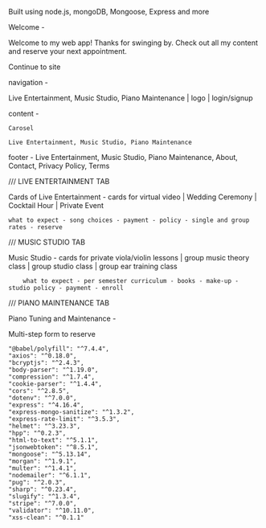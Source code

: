 Built using node.js, mongoDB, Mongoose, Express and more

Welcome -

Welcome to my web app! Thanks for swinging by. Check out all my content and reserve your next appointment.

Continue to site

navigation -

Live Entertainment, Music Studio, Piano Maintenance | logo | login/signup

content -

    Carosel

    Live Entertainment, Music Studio, Piano Maintenance

footer -
Live Entertainment, Music Studio, Piano Maintenance, About, Contact, Privacy Policy, Terms

/// LIVE ENTERTAINMENT TAB

Cards of
Live Entertainment - cards for virtual video | Wedding Ceremony | Cocktail Hour | Private Event

    what to expect - song choices - payment - policy - single and group rates - reserve

/// MUSIC STUDIO TAB

Music Studio - cards for private viola/violin lessons | group music theory class | group studio class | group ear training class

        what to expect - per semester curriculum - books - make-up - studio policy - payment - enroll

/// PIANO MAINTENANCE TAB

Piano Tuning and Maintenance -

Multi-step form to reserve

<!-- What I offer - policy - payment - reserve -->

    "@babel/polyfill": "^7.4.4",
    "axios": "^0.18.0",
    "bcryptjs": "^2.4.3",
    "body-parser": "^1.19.0",
    "compression": "^1.7.4",
    "cookie-parser": "^1.4.4",
    "cors": "^2.8.5",
    "dotenv": "^7.0.0",
    "express": "^4.16.4",
    "express-mongo-sanitize": "^1.3.2",
    "express-rate-limit": "^3.5.3",
    "helmet": "^3.23.3",
    "hpp": "^0.2.3",
    "html-to-text": "^5.1.1",
    "jsonwebtoken": "^8.5.1",
    "mongoose": "^5.13.14",
    "morgan": "^1.9.1",
    "multer": "^1.4.1",
    "nodemailer": "^6.1.1",
    "pug": "^2.0.3",
    "sharp": "^0.23.4",
    "slugify": "^1.3.4",
    "stripe": "^7.0.0",
    "validator": "^10.11.0",
    "xss-clean": "^0.1.1"
